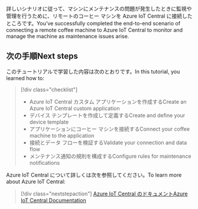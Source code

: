 <span data-ttu-id="76232-101">詳しいシナリオに従って、マシンにメンテナンスの問題が発生したときに監視や管理を行うために、リモートのコーヒー マシンを Azure IoT Central に接続したところです。</span><span class="sxs-lookup"><span data-stu-id="76232-101">You’ve successfully completed the end-to-end scenario of connecting a remote coffee machine to Azure IoT Central to monitor and manage the machine as maintenance issues arise.</span></span>

## <a name="next-steps"></a><span data-ttu-id="76232-102">次の手順</span><span class="sxs-lookup"><span data-stu-id="76232-102">Next steps</span></span>

<span data-ttu-id="76232-103">このチュートリアルで学習した内容は次のとおりです。</span><span class="sxs-lookup"><span data-stu-id="76232-103">In this tutorial, you learned how to:</span></span>
> [!div class="checklist"]
> * <span data-ttu-id="76232-104">Azure IoT Central カスタム アプリケーションを作成する</span><span class="sxs-lookup"><span data-stu-id="76232-104">Create an Azure IoT Central custom application</span></span>
> * <span data-ttu-id="76232-105">デバイス テンプレートを作成して定義する</span><span class="sxs-lookup"><span data-stu-id="76232-105">Create and define your device template</span></span>
> * <span data-ttu-id="76232-106">アプリケーションにコーヒー マシンを接続する</span><span class="sxs-lookup"><span data-stu-id="76232-106">Connect your coffee machine to the application</span></span>
> * <span data-ttu-id="76232-107">接続とデータ フローを検証する</span><span class="sxs-lookup"><span data-stu-id="76232-107">Validate your connection and data flow</span></span>
> * <span data-ttu-id="76232-108">メンテナンス通知の規則を構成する</span><span class="sxs-lookup"><span data-stu-id="76232-108">Configure rules for maintenance notifications</span></span>

<span data-ttu-id="76232-109">Azure IoT Central について詳しくは次を参照してください。</span><span class="sxs-lookup"><span data-stu-id="76232-109">To learn more about Azure IoT Central:</span></span> 

> [!div class="nextstepaction"]
> [<span data-ttu-id="76232-110">Azure IoT Central のドキュメント</span><span class="sxs-lookup"><span data-stu-id="76232-110">Azure IoT Central Documentation</span></span>](https://docs.microsoft.com/en-us/azure/iot-central/)